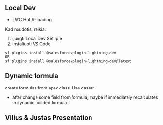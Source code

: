 
## Local Dev
- LWC Hot Reloading

Kad naudotis, reikia: 
1. ijungti Local Dev Setup'e
2. instaliuoti VS Code 

```
sf plugins install @salesforce/plugin-lightning-dev
OR
sf plugins install @salesforce/plugin-lightning-dev@latest
```

## Dynamic formula
create formulas from apex class. 
Use cases:
- after change some field from formula, maybe if immediately recalculates in dynamic builded formula.

## Vilius & Justas Presentation

